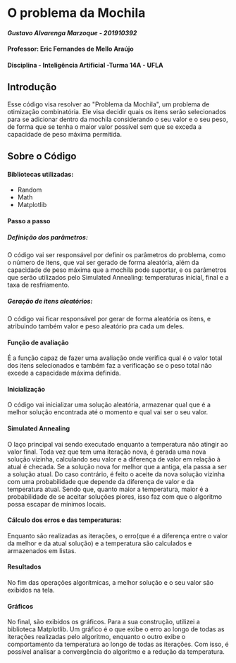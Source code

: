 # O problema da Mochila
#### _Gustavo Alvarenga Marzoque - 201910392_
#### Professor: Eric Fernandes de Mello Araújo
#### Disciplina - Inteligência Artificial -Turma 14A - UFLA

 
## Introdução

 Esse código visa resolver ao "Problema da Mochila", um problema de otimização combinatória. Ele visa decidir quais os itens serão selecionados para se adicionar dentro da mochila considerando o seu valor e o seu peso, de forma que se tenha o maior valor possível sem que se exceda a capacidade de peso máxima permitida.


## Sobre o Código

#### Bibliotecas utilizadas:
- Random
- Math
- Matplotlib

#### Passo a passo

##### Definição dos parâmetros:
O código vai ser responsável por definir os parâmetros do problema, como o número de itens, que vai ser gerado de forma aleatória, além da capacidade de peso máxima que a mochila pode suportar, e os parâmetros que serão utilizados pelo Simulated Annealing: temperaturas inicial, final e a taxa de resfriamento.

##### Geração de itens aleatórios:
O código vai ficar responsável por gerar de forma aleatória os itens, e atribuindo também valor e peso aleatório pra cada um deles.

#### Função de avaliação
É a função capaz de fazer uma avaliação onde verifica qual é o valor total dos itens selecionados e também faz a verificação se o peso total não excede a capacidade máxima definida.

#### Inicialização
O código vai inicializar uma solução aleatória, armazenar qual que é a melhor solução encontrada até o momento e qual vai ser o seu valor.

#### Simulated Annealing 

O laço principal vai sendo executado enquanto a temperatura não atingir ao valor final. Toda vez que tem uma iteração nova, é gerada uma nova solução vizinha, calculando seu valor e a diferença de valor em relação à atual é checada. Se a solução nova for melhor que a antiga, ela passa a ser a solução atual. Do caso contrário, é feito o aceite da nova solução vizinha com uma probabilidade que depende da diferença de valor e da temperatura atual. Sendo que, quanto maior a temperatura, maior é a probabilidade de se aceitar soluções piores, isso faz com que o algoritmo possa escapar de mínimos locais.

#### Cálculo dos erros e das temperaturas:
Enquanto são realizadas as iterações, o erro(que é a diferença entre o valor da melhor e da atual solução) e a temperatura são calculados e armazenados em listas.

#### Resultados
No fim das operações algorítmicas, a melhor solução e o seu valor são exibidos na tela.

#### Gráficos

No final, são exibidos os gráficos. Para a sua construção, utilizei a biblioteca Matplotlib. Um gráfico é o que exibe o erro ao longo de todas as iterações realizadas pelo algoritmo, enquanto o outro exibe o comportamento da temperatura ao longo de todas as iterações. Com isso, é possível analisar a convergência do algoritmo e a redução da temperatura.
